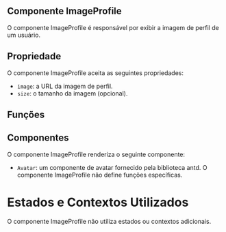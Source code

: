 ## **Componente ImageProfile**
O componente ImageProfile é responsável por exibir a imagem de perfil de um usuário.

## **Propriedade**
O componente ImageProfile aceita as seguintes propriedades:

- `image`: a URL da imagem de perfil.
- `size`: o tamanho da imagem (opcional).
## **Funções**
## **Componentes**
O componente ImageProfile renderiza o seguinte componente:

- `Avatar`: um componente de avatar fornecido pela biblioteca antd.
O componente ImageProfile não define funções específicas.
# **Estados e Contextos Utilizados**
O componente ImageProfile não utiliza estados ou contextos adicionais.